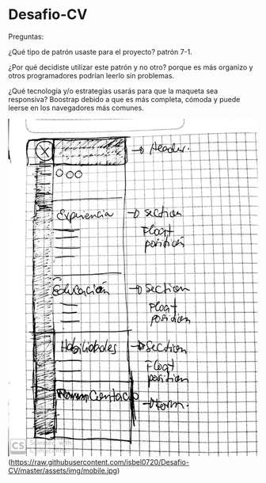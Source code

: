 # Desafio-CV
Preguntas:

¿Qué tipo de patrón usaste para el proyecto?
patrón 7-1.

¿Por qué decidiste utilizar este patrón y no otro?
porque es más organizo y otros programadores podrían leerlo sin problemas.

¿Qué tecnología y/o estrategias usarás para que la maqueta sea responsiva?
Boostrap debido a que es más completa, cómoda y puede leerse en los navegadores más comunes. 

![Aquí los sketchs solicitados en el desafio](https://raw.githubusercontent.com/isbel0720/Desafio-CV/master/assets/img/Desktop.jpg)
(https://raw.githubusercontent.com/isbel0720/Desafio-CV/master/assets/img/mobile.jpg)
